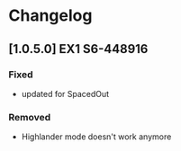 # Changelog

## [1.0.5.0] EX1 S6-448916

### Fixed
- updated for SpacedOut

### Removed
- Highlander mode doesn't work anymore
